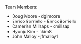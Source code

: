 Team Members:
 
* Doug Moore - dglmoore
* Enrico Borriello - EnricoBorriello
* Camerian Millsaps - cmillsap
* Hyunju Kim - hkim8
* John Malloy - jfmalloy1
